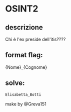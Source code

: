# OSINT2

## descrizione
Chi è l'ex preside dell'itis????

## format flag:
{Nome}_{Cognome}


## solve:

`Elisabetta_Botti`

make by @Greva151
